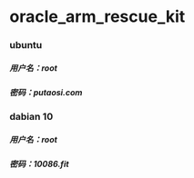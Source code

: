 # oracle_arm_rescue_kit
### ubuntu
##### 用户名：root
##### 密码：putaosi.com
###       
### dabian 10
##### 用户名：root
##### 密码：10086.fit
